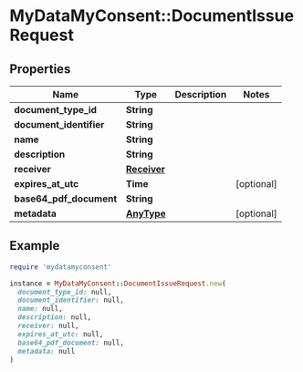 # MyDataMyConsent::DocumentIssueRequest

## Properties

| Name | Type | Description | Notes |
| ---- | ---- | ----------- | ----- |
| **document_type_id** | **String** |  |  |
| **document_identifier** | **String** |  |  |
| **name** | **String** |  |  |
| **description** | **String** |  |  |
| **receiver** | [**Receiver**](Receiver.md) |  |  |
| **expires_at_utc** | **Time** |  | [optional] |
| **base64_pdf_document** | **String** |  |  |
| **metadata** | [**AnyType**](.md) |  | [optional] |

## Example

```ruby
require 'mydatamyconsent'

instance = MyDataMyConsent::DocumentIssueRequest.new(
  document_type_id: null,
  document_identifier: null,
  name: null,
  description: null,
  receiver: null,
  expires_at_utc: null,
  base64_pdf_document: null,
  metadata: null
)
```

